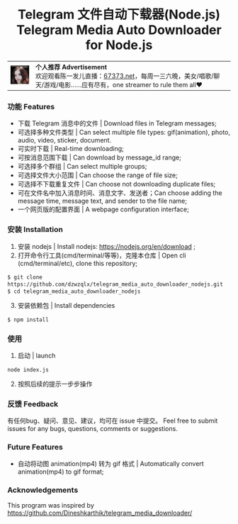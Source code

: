 <h1 align="center">Telegram 文件自动下载器(Node.js)<br />
Telegram Media Auto Downloader for Node.js</h1>

<table>
    <tr>
        <td><img src="res/陈一发儿头像.jpg"></td>
        <td><b>个人推荐 Advertisement</b><br/>欢迎观看陈一发儿直播：<a href="https://67373.net">67373.net</a>，每周一三六晚，美女/唱歌/聊天/游戏/电影……应有尽有，one streamer to rule them all❤️</td>
    </tr>
</table>

### 功能 Features
- 下载 Telegram 消息中的文件 | Download files in Telegram messages;
- 可选择多种文件类型 | Can select multiple file types: gif(animation), photo, audio, video, sticker, document.
- 可实时下载 | Real-time downloading;
- 可按消息范围下载 | Can download by message_id range;
- 可选择多个群组 | Can select multiple groups;
- 可选择文件大小范围 | Can choose the range of file size;
- 可选择不下载重复文件 | Can choose not downloading duplicate files;
- 可在文件名中加入消息时间、消息文字、发送者；Can choose adding the message time, message text, and sender to the file name;
- 一个网页版的配置界面 | A webpage configuration interface;

### 安装 Installation
1. 安装 nodejs | Install nodejs: https://nodejs.org/en/download ;
2. 打开命令行工具(cmd/terminal/等等)，克隆本仓库 | Open cli (cmd/terminal/etc), clone this repository;
```
$ git clone https://github.com/dzwzqlx/telegram_media_auto_downloader_nodejs.git
$ cd telegram_media_auto_downloader_nodejs
```
3. 安装依赖包 | Install dependencies
```
$ npm install
```

### 使用
1. 启动 | launch
```
node index.js
```
2. 按照后续的提示一步步操作

### 反馈 Feedback
有任何bug、疑问、意见、建议，均可在 issue 中提交。
Feel free to submit issues for any bugs, questions, comments or suggestions.

### Future Features
- 自动将动图 animation(mp4) 转为 gif 格式 | Automatically convert animation(mp4) to gif format;

### Acknowledgements
This program was inspired by https://github.com/Dineshkarthik/telegram_media_downloader/

